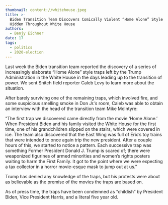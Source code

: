 ```yaml
---
thumbnail: content://whitehouse.jpeg
title: >-
  Biden Transition Team Discovers Comically Violent “Home Alone” Style Traps
  Hidden Throughout White House
authors:
  - Benjy Eichner
date: 17
tags:
  - politics
  - 2020-election
---
```


Last week the Biden transition team reported the discovery of a series of increasingly elaborate “Home Alone” style traps left by the Trump Administration in the White House in the days leading up to the transition of power. We sent Snitch field reporter Caleb Levy to learn more about the situation. 

After barely surviving one of the remaining traps, which involved fire, and some suspicious smelling smoke in Don Jr.’s room, Caleb was able to obtain an interview with the head of the transition team Mike McIntyre:

“The first trap we discovered came directly from the movie ‘Home Alone.’ When President Biden and his family visited the White House for the first time, one of his grandchildren slipped on the stairs, which were covered in ice. The team also discovered that the East Wing was full of Eric’s toy trains that were intended to once again trip the new president. After a couple hours of this, we started to notice a pattern. Each successive trap was something Former President Donald J. Trump is scared of; there were weaponized figurines of armed minorities and women’s rights posters waiting to harm the First Family. It got to the point where we were expecting a tax collector in a horror movie-esque mask to jump out at us.”

Trump has denied any knowledge of the traps, but his protests were about as believable as the premise of the movies the traps are based on.

As of press time, the traps have been condemned as “childish” by President Biden, Vice President Harris, and a literal five year old.

 




